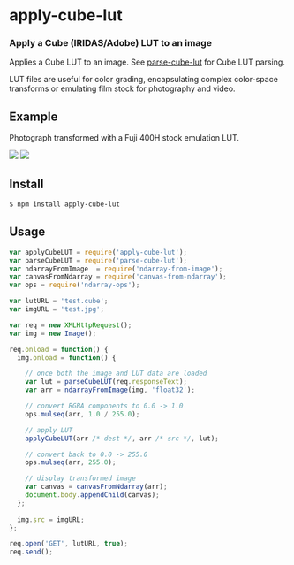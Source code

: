 apply-cube-lut
==============
### Apply a Cube (IRIDAS/Adobe) LUT to an image

Applies a Cube LUT to an image. See [parse-cube-lut](https://github.com/thibauts/parse-cube-lut) for Cube LUT parsing.

LUT files are useful for color grading, encapsulating complex color-space transforms or emulating film stock for photography and video.

Example
-------

Photograph transformed with a Fuji 400H stock emulation LUT.

<img src="http://i.imgur.com/tebHX4X.jpg" /> <img src="http://i.imgur.com/AaLmDyg.jpg" />

Install
-------

```bash
$ npm install apply-cube-lut
```

Usage
-----

```javascript
var applyCubeLUT = require('apply-cube-lut');
var parseCubeLUT = require('parse-cube-lut');
var ndarrayFromImage  = require('ndarray-from-image');
var canvasFromNdarray = require('canvas-from-ndarray');
var ops = require('ndarray-ops');

var lutURL = 'test.cube';
var imgURL = 'test.jpg';

var req = new XMLHttpRequest();
var img = new Image();

req.onload = function() {
  img.onload = function() {

    // once both the image and LUT data are loaded
    var lut = parseCubeLUT(req.responseText);
    var arr = ndarrayFromImage(img, 'float32');

    // convert RGBA components to 0.0 -> 1.0
    ops.mulseq(arr, 1.0 / 255.0);

    // apply LUT
    applyCubeLUT(arr /* dest */, arr /* src */, lut);

    // convert back to 0.0 -> 255.0
    ops.mulseq(arr, 255.0);

    // display transformed image
    var canvas = canvasFromNdarray(arr);
    document.body.appendChild(canvas);
  };
  
  img.src = imgURL;
};

req.open('GET', lutURL, true);
req.send();
```